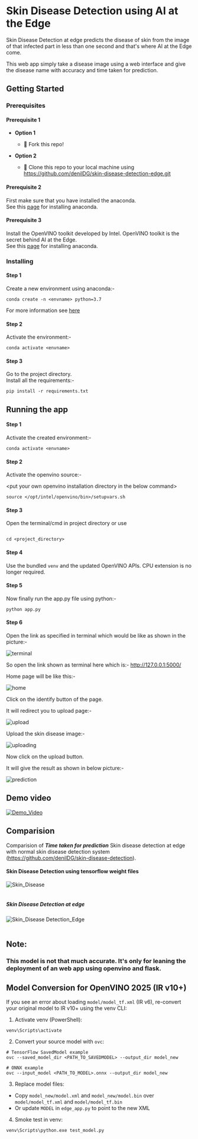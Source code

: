 # Skin Disease Detection using AI at the Edge

Skin Disease Detection at edge predicts the disease of skin from the image of that infected part in less than one second and that's where AI at the Edge come.

This web app simply take a disease image using a web interface and give the disease name with accuracy and time taken for prediction.


## Getting Started


### Prerequisites
#### **Prerequisite 1**

- **Option 1**
    - 🍴 Fork this repo!

- **Option 2**
    - 👯 Clone this repo to your local machine using https://github.com/denilDG/skin-disease-detection-edge.git

#### Prerequisite 2
First make sure that you have installed the anaconda.<br />
See this [page](https://docs.anaconda.com/anaconda/install/) for installing anaconda. 

#### Prerequisite 3
Install the OpenVINO toolkit developed by Intel. OpenVINO toolkit is the secret behind AI at the Edge.<br />
See this [page](https://docs.openvinotoolkit.org/latest/index.html) for installing anaconda.

### Installing

#### Step 1
Create a new environment using anaconda:-

```
conda create -n <envname> python=3.7
```

For more information see [here](https://docs.conda.io/projects/conda/en/latest/user-guide/tasks/manage-environments.html)

#### Step 2
Activate the environment:-

```
conda activate <envname>
```
#### Step 3
Go to the project directory.<br />
Install all the requirements:-

```
pip install -r requirements.txt
```

## Running the app

#### Step 1
Activate the created environment:-

```
conda activate <envname>
```

#### Step 2
Activate the openvino source:- 

&lt;put your own openvino installation directory in the below command&gt;
  
```
source </opt/intel/openvino/bin>/setupvars.sh
```

#### Step 3
Open the terminal/cmd in project directory or use

```

cd <project_directory>
```

#### Step 4
Use the bundled `venv` and the updated OpenVINO APIs. CPU extension is no longer required.

#### Step 5
Now finally run the app.py file using python:-

```
python app.py
```

#### Step 6
Open the link as specified in terminal which would be like as shown in the picture:- 

![terminal](media/app_link.png)

So open the link shown as terminal here which is:- http://127.0.0.1:5000/

Home page will be like this:-

![home](media/home.png)

Click on the identify button of the page.

It will redirect you to upload page:-

![upload](media/upload.png)

Upload the skin disease image:-

![uploading](media/uploaded_image.png)

Now click on the upload button.

It will give the result as shown in below picture:-

![prediction](media/prediction.png)

## Demo video

[![Demo_Video](http://img.youtube.com/vi/PXgaFHic8eg/0.jpg)](https://www.youtube.com/watch?v=PXgaFHic8eg)

## Comparision

Comparision of ***Time taken for prediction*** Skin disease detection at edge with normal skin disease detection system (https://github.com/denilDG/skin-disease-detection).

#### Skin Disease Detection using tensorflow weight files
![Skin_Disease](media/SkinDisease.png)<br /> <br />

##### Skin Disease Detection at edge
![Skin_Disease Detection_Edge](media/SkinDiseaseedge.png)<br /> <br />

## Note:

### This model is not that much accurate. It's only for leaning the deployment of an web app using openvino and flask. 

## Model Conversion for OpenVINO 2025 (IR v10+)

If you see an error about loading `model/model_tf.xml` (IR v6), re-convert your original model to IR v10+ using the venv CLI:

1) Activate venv (PowerShell):
```
venv\Scripts\activate
```

2) Convert your source model with `ovc`:
```
# TensorFlow SavedModel example
ovc --saved_model_dir <PATH_TO_SAVEDMODEL> --output_dir model_new

# ONNX example
ovc --input_model <PATH_TO_MODEL>.onnx --output_dir model_new
```

3) Replace model files:
 - Copy `model_new/model.xml` and `model_new/model.bin` over `model/model_tf.xml` and `model/model_tf.bin`
 - Or update `MODEL` in `edge_app.py` to point to the new XML

4) Smoke test in venv:
```
venv\Scripts\python.exe test_model.py
```
